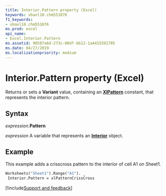 ```yaml
---
title: Interior.Pattern property (Excel)
keywords: vbaxl10.chm551076
f1_keywords:
- vbaxl10.chm551076
ms.prod: excel
api_name:
- Excel.Interior.Pattern
ms.assetid: 90587a6d-273c-00df-bb12-1a4415591705
ms.date: 04/27/2019
ms.localizationpriority: medium
---
```



# Interior.Pattern property (Excel)

Returns or sets a **Variant** value, containing an **[XlPattern](Excel.XlPattern.md)** constant, that represents the interior pattern.


## Syntax

_expression_.**Pattern**

_expression_ A variable that represents an **[Interior](excel.interior(object).md)** object.


## Example

This example adds a crisscross pattern to the interior of cell A1 on Sheet1.

```vb
Worksheets("Sheet1").Range("A1"). _ 
 Interior.Pattern = xlPatternCrissCross
```




[!include[Support and feedback](~/includes/feedback-boilerplate.md)]
